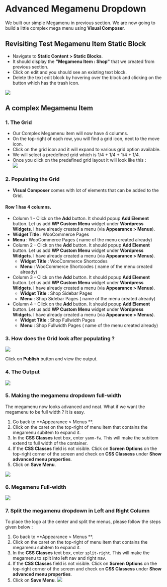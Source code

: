 # Advanced Megamenu Dropdown

We built our simple Megamenu in previous section. We are now going to build a little complex mega menu using **Visual Composer**.

## Revisiting Test Megamenu Item Static Block

* Navigate to **Static Content > Static Blocks**.
* It should display the **"Megamenu Item : Shop"** that we created from previous section.
* Click on edit and you should see an existing text block.
* Delete the text edit block by hovering over the block and clicking on the button which has the trash icon.

![](http://transvelo.github.io/docs/mybag/images/edit-test-megamenu-item.png)

## A complex Megamenu Item

### 1. The Grid

* Our Complex Megamenu item will now have 4 columns.
* On the top-right of each row, you will find a grid icon, next to the move icon.
* Click on the grid icon and it will expand to various grid option available.
* We will select a predefined grid which is 1/4 + 1/4 + 1/4 + 1/4.
* Once you click on the predefined grid layout it will look like this :<br/>![](http://transvelo.github.io/docs/mybag/images/vc-four-col-grid-on-selection.png)



### 2. Populating the Grid

* **Visual Composer** comes with lot of elements that can be added to the Grid.

#### Row 1 has 4 columns.
* Column 1 - Click on the **Add** button. It should popup **Add Element** button. Let us add **WP Custom Menu** widget under **Wordpress Widgets**. I have already created a menu (via **Appearance > Menus**).
 * **Widget Title** : WooCommerce Pages
 * **Menu** : WooCommerce Pages ( name of the menu created already)
* Column 2 -  Click on the **Add** button. It should popup **Add Element** button. Let us add **WP Custom Menu** widget under **Wordpress Widgets**. I have already created a menu (via **Appearance > Menus**).
  * **Widget Title** : WooCommerce Shortcodes
  * **Menu** : WooCommerce Shortcodes ( name of the menu created already)
* Column 3 -  Click on the **Add** button. It should popup **Add Element** button. Let us add **WP Custom Menu** widget under **Wordpress Widgets**. I have already created a menu (via **Appearance > Menus**).
  * **Widget Title** : Shop Sidebar Pages
  * **Menu** : Shop Sidebar Pages ( name of the menu created already)
* Column 4 -  Click on the **Add** button. It should popup **Add Element** button. Let us add **WP Custom Menu** widget under **Wordpress Widgets**. I have already created a menu (via **Appearance > Menus**).
  * **Widget Title** : Shop Fullwidth Pages
  * **Menu** : Shop Fullwidth Pages ( name of the menu created already)

### 3. How does the Grid look after populating ?

![](http://transvelo.github.io/docs/mybag/images/vc-megamenu-backend-editor.png)

Click on **Publish** button and view the output.

### 4. The Output

![](http://transvelo.github.io/docs/mybag/images/vc-megamenu-advanced.png)

### 5. Making the megamenu dropdown full-width

The megamenu now looks advanced and neat. What if we want the megamenu to be full width ? It is easy.

1. Go back to **Appearance > Menus **.
2. Click on the caret on the top-right of menu item that contains the megamenu subitem to expand it.
3. In the **CSS Classes** text box, enter `yamm-fw`. This will make the subitem extend to full width of the container.
4. If the **CSS Classes** field is not visible. Click on **Screen Options** on the top-right corner of the screen and check on **CSS Classess** under **Show advanced menu properties**.
4. Click on **Save Menu**.

![](http://transvelo.github.io/docs/mybag/images/yamm-fw.png)

### 6. Megamenu Full-width

![](http://transvelo.github.io/docs/mybag/images/yamm-fw-output.png)

### 7. Split the megamenu dropdown in Left and Right Column

To place the logo at the center and split the menus, please follow the steps given below :

1. Go back to **Appearance > Menus **.
2. Click on the caret on the top-right of menu item that contains the megamenu subitem to expand it.
3. In the **CSS Classes** text box, enter `split-right`. This will make the megamenu to split into left nav and right nav.
4. If the **CSS Classes** field is not visible. Click on **Screen Options** on the top-right corner of the screen and check on **CSS Classess** under **Show advanced menu properties**.
4. Click on **Save Menu**.
![](http://transvelo.github.io/docs/mybag/images/split-right-setting.png)


